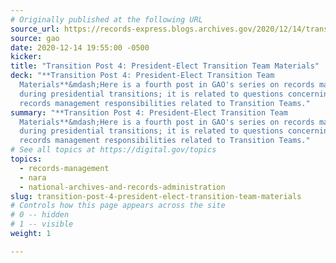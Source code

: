 ```yaml
---
# Originally published at the following URL
source_url: https://records-express.blogs.archives.gov/2020/12/14/transition-post-4-president-elect-transition-team-materials/
source: gao
date: 2020-12-14 19:55:00 -0500
kicker: 
title: "Transition Post 4: President-Elect Transition Team Materials"
deck: "**Transition Post 4: President-Elect Transition Team
  Materials**&mdash;Here is a fourth post in GAO's series on records management
  during presidential transitions; it is related to questions concerning the
  records management responsibilities related to Transition Teams."
summary: "**Transition Post 4: President-Elect Transition Team
  Materials**&mdash;Here is a fourth post in GAO's series on records management
  during presidential transitions; it is related to questions concerning the
  records management responsibilities related to Transition Teams."
# See all topics at https://digital.gov/topics
topics:
  - records-management
  - nara
  - national-archives-and-records-administration
slug: transition-post-4-president-elect-transition-team-materials
# Controls how this page appears across the site
# 0 -- hidden
# 1 -- visible
weight: 1

---
```

